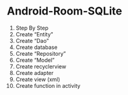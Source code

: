# Android-Room-SQLite

1. Step By Step
2. Create “Entity”
3. Create “Dao”
4. Create database
5. Create “Repository”
6. Create “Model”
7. Create recyclerview
8. Create adapter
9. Create view (xml)
10. Create function in activity
